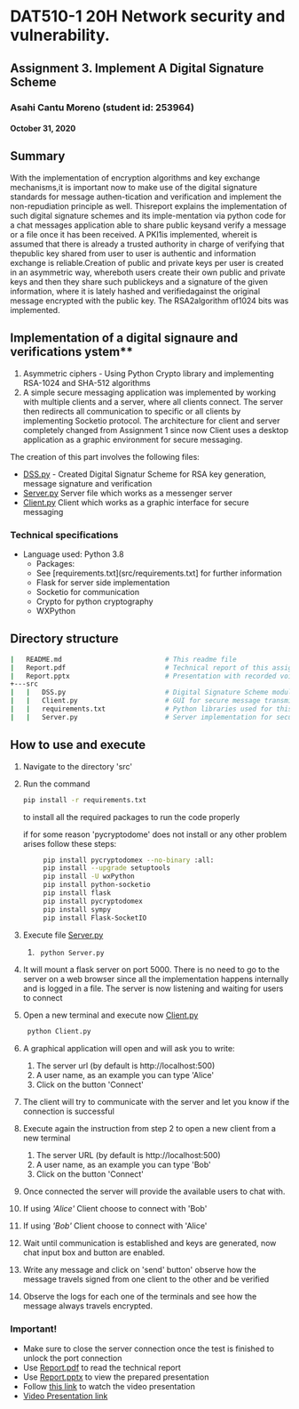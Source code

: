 # DAT510-1 20H Network security and vulnerability.
## Assignment 3. Implement A Digital Signature Scheme
### Asahi Cantu Moreno (student id: 253964)
#### October 31, 2020

## Summary
With the implementation of encryption algorithms and key exchange mechanisms,it is important now to make use of the digital signature standards for message authen-tication  and  verification  and  implement  the  non-repudiation  principle  as  well.   Thisreport  explains  the  implementation  of  such  digital  signature  schemes  and  its  imple-mentation via python code for a chat messages application able to share public keysand verify a message or a file once it has been received.  A PKI1is implemented, whereit is assumed that there is already a trusted authority in charge of verifying that thepublic key shared from user to user is authentic and information exchange is reliable.Creation of public and private keys per user is created in an asymmetric way, whereboth users create their own public and private keys and then they share such publickeys and a signature of the given information, where it is lately hashed and verifiedagainst the original message encrypted with the public key.  The RSA2algorithm of1024 bits was implemented. 

## Implementation of a digital signaure and verifications ystem** 
   1. Asymmetric ciphers - Using Python Crypto library and implementing RSA-1024 and SHA-512 algorithms
   2. A simple secure messaging application was implemented by working with multiple clients and a server, where all clients connect. The server then redirects all communication to specific or all clients by implementing Socketio protocol. The architecture for client and server completely changed from Assignment 1 since now Client uses a desktop application as a graphic environment for secure messaging.
   
   The creation of this part involves the following files:
   
   * [DSS.py](src/DSS.py) - Created Digital Signatur Scheme for RSA key generation, message signature and verification
   * [Server.py](src/Server.py)  Server file which works as a messenger server
   * [Client.py](src/Client.py)  Client which works as a graphic interface for secure messaging

### Technical specifications
* Language used: Python 3.8
  * Packages:
  * See [requirements.txt](src/requirements.txt] for further information
  * Flask  for server side implementation
  * Socketio for communication
  * Crypto for python cryptography
  * WXPython


## Directory structure

```bash
|   README.md                          # This readme file
|   Report.pdf                         # Technical report of this assignment commpiled in LATEX
|   Report.pptx                        # Presentation with recorded voice for this assignment
+---src
|   |   DSS.py                         # Digital Signature Scheme module for key generation and message signature
|   |   Client.py                      # GUI for secure message transmission. Implements DSS
|   |   requirements.txt               # Python libraries used for this project
|   |   Server.py                      # Server implementation for secure message transmission. Implements Flask and Socketio
```

## How to use and execute
1. Navigate to the directory 'src'
2. Run the command
    ```bash
    pip install -r requirements.txt
    ```
    to install all the required packages to run the code properly 

    if for some reason 'pycryptodome' does not install or any other problem arises follow these steps:
    ```bash
         pip install pycryptodomex --no-binary :all:
         pip install --upgrade setuptools
         pip install -U wxPython
         pip install python-socketio
         pip install flask
         pip install pycryptodomex
         pip install sympy
         pip install Flask-SocketIO
    ```
   

3. Execute file [Server.py](src/Server.py)
   1. ```bash
       python Server.py
       ```
4. It will mount a flask server on port 5000. There is no need to go to the server on a web browser since all the implementation happens internally and is logged in a file. The server is now listening and waiting for users to connect
   
5. Open a new terminal and execute now [Client.py](src/Client.py)
   ```bash
    python Client.py
   ```
6. A graphical application will open and will ask you to write:
   1. The server url (by default is http://localhost:500)
   2. A user name, as an example you can type 'Alice'
   3. Click on the button 'Connect'
7. The client will try to communicate with the server and let you know if the connection is successful
8. Execute again the instruction from step 2 to open a new client from a new terminal
   1. The server URL (by default is http://localhost:500)
   2. A user name, as an example you can type 'Bob'
   3. Click on the button 'Connect'
9. Once connected the server will provide the available users to chat with.
10. If using *'Alice'* Client choose to connect with 'Bob' 
11. If using *'Bob'* Client choose to connect with 'Alice'
12. Wait until communication is established and keys are generated, now chat input box and button are enabled.
13. Write any message and click on  'send' button' observe how the message travels signed from one client to the other and be verified
14. Observe the logs for each one of the terminals and see how the message always travels encrypted.
### **Important!**
* Make sure to close the server connection once the test is finished to unlock the port connection
* Use [Report.pdf](Report.pdf) to read the technical report
* Use [Report.pptx](Report.pptx) to view the prepared presentation
* Follow [this link](https://youtu.be/cX2wv9rICms) to watch the video presentation
* [Video Presentation link](https://youtu.be/cX2wv9rICms)


 


